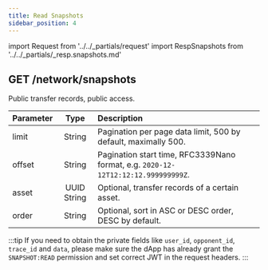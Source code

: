 ```yaml
---
title: Read Snapshots
sidebar_position: 4
---
```


import Request from '../../_partials/request'
import RespSnapshots from '../../_partials/_resp.snapshots.md'

## GET /network/snapshots

Public transfer records, public access.

| Parameter | Type | Description |
| :----- | :----: | :---- |
| limit | String | Pagination per page data limit, 500 by default, maximally 500. |
| offset | String | Pagination start time, RFC3339Nano format, e.g. `2020-12-12T12:12:12.999999999Z`. |
| asset | UUID String |Optional, transfer records of a certain asset. |
| order | String | Optional, sort in ASC or DESC order, DESC by default. |


<Request title="Read snapshot detail" isPublic url="/network/snapshots?limit=10&offset=2018-05-29T16:30:24.845515732%2B08:00" />

<RespSnapshots />

:::tip
If you need to obtain the private fields like `user_id`, `opponent_id`, `trace_id` and `data`, please make sure the dApp has already grant the `SNAPSHOT:READ` permission and set correct JWT in the request headers.
:::